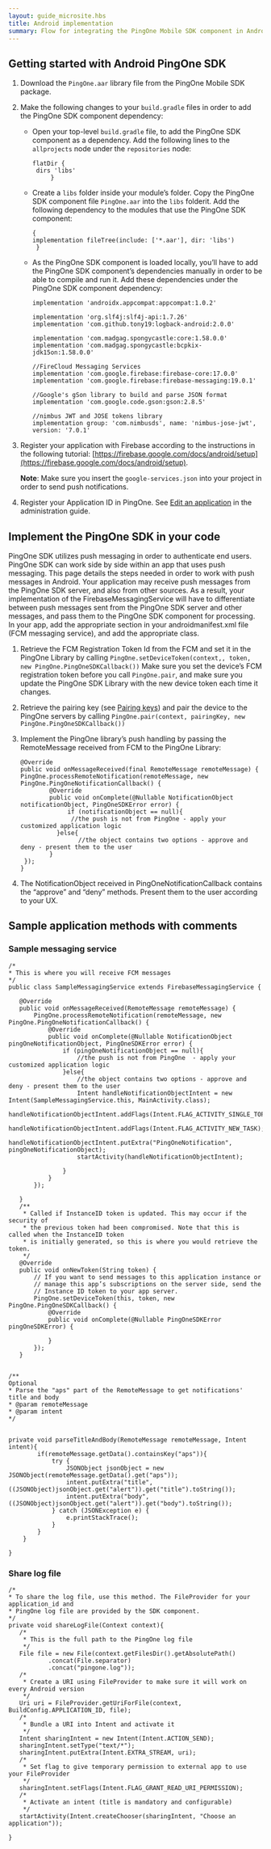 ```yaml
---
layout: guide_microsite.hbs
title: Android implementation
summary: Flow for integrating the PingOne Mobile SDK component in Android mobile apps
---
```


## Getting started with Android PingOne SDK


1. Download the `PingOne.aar` library file from the PingOne Mobile SDK package. <!--<TBD>-->

2. Make the following changes to your `build.gradle` files in order to add the PingOne SDK component dependency:
	* Open your top-level `build.gradle` file, to add the PingOne SDK component as a dependency. Add the following lines to the `allprojects` node under the `repositories` node:
	
		```
		flatDir {
	     dirs 'libs'
	         }
	    ```
   
    * Create a `libs` folder inside your module’s folder. Copy the PingOne SDK component file `PingOne.aar` into the `libs` folderit. Add the following dependency to the modules that use the PingOne SDK component:

	    ```
	    {
	    implementation fileTree(include: ['*.aar'], dir: 'libs')
	     }
	    ```
   
    *  As the PingOne SDK component is loaded locally, you’ll have to add the PingOne SDK component’s dependencies manually in order to be able to compile and run it. Add these dependencies under the PingOne SDK component dependency:

	    ```
	    implementation 'androidx.appcompat:appcompat:1.0.2'
		
		implementation 'org.slf4j:slf4j-api:1.7.26'
		implementation 'com.github.tony19:logback-android:2.0.0'
		
		implementation 'com.madgag.spongycastle:core:1.58.0.0'
		implementation 'com.madgag.spongycastle:bcpkix-jdk15on:1.58.0.0'
		
		//FireCloud Messaging Services
		implementation 'com.google.firebase:firebase-core:17.0.0'
		implementation 'com.google.firebase:firebase-messaging:19.0.1'
		
		//Google's gSon library to build and parse JSON format
		implementation 'com.google.code.gson:gson:2.8.5'
		
		//nimbus JWT and JOSE tokens library
		implementation group: 'com.nimbusds', name: 'nimbus-jose-jwt', version: '7.0.1'
		
	    ```

3. Register your application with Firebase according to the instructions in the following tutorial: [https://firebase.google.com/docs/android/setup](https://firebase.google.com/docs/android/setup). 

	**Note**: Make sure you insert the `google-services.json` into your project in order to send push notifications.

4. Register your Application ID in PingOne. See [Edit an application](https://documentation.pingidentity.com/pingone/p14cAdminGuide/index.shtml#p1_t_editApplication.html) in the administration guide.


## Implement the PingOne SDK in your code

PingOne SDK utilizes push messaging in order to authenticate end users. PingOne SDK can work side by side within an app that uses push messaging. This page details the steps needed in order to work with push messages in Android. Your application may receive push messages from the PingOne SDK server, and also from other sources. As a result, your implementation of the FirebaseMessagingService will have to differentiate between push messages sent from the PingOne SDK server and other messages, and pass them to the PingOne SDK component for processing.
In your app, add the appropriate section in your androidmanifest.xml file (FCM messaging service), and add the appropriate class.

1. Retrieve the FCM Registration Token Id from the FCM and set it in the PingOne Library by calling `PingOne.setDeviceToken(context,, token, new PingOne.PingOneSDKCallback())`
Make sure you set the device’s FCM registration token before you call `PingOne.pair`, and make sure you update the PingOne SDK Library with the new device token each time it changes.


2. Retrieve the pairing key (see [Pairing keys](/{{pingoneApisPath}}/man/p1_Users/p1_PairingKeys/)) and pair the device to the PingOne servers by calling
`PingOne.pair(context, pairingKey, new PingOne.PingOneSDKCallback())`

3. Implement the PingOne library’s push handling by passing the RemoteMessage received from FCM to the PingOne Library: 

	```
	@Override
	public void onMessageReceived(final RemoteMessage remoteMessage) {
	PingOne.processRemoteNotification(remoteMessage, new PingOne.PingOneNotificationCallback() {
	     	@Override
	     	public void onComplete(@Nullable NotificationObject notificationObject, PingOneSDKError error) {
	        	 if (notificationObject == null){
	           	  //the push is not from PingOne - apply your customized application logic
	       	  }else{
	            	//the object contains two options - approve and deny - present them to the user             
	     	}
	 });
	}
	```

4. The NotificationObject received in PingOneNotificationCallback contains the “approve” and “deny” methods. Present them to the user according to your UX.

## Sample application methods with comments

### Sample messaging service

```
/*
* This is where you will receive FCM messages
*/
public class SampleMessagingService extends FirebaseMessagingService {

   @Override
   public void onMessageReceived(RemoteMessage remoteMessage) {
       PingOne.processRemoteNotification(remoteMessage, new PingOne.PingOneNotificationCallback() {
           @Override
           public void onComplete(@Nullable NotificationObject pingOneNotificationObject, PingOneSDKError error) {
               if (pingOneNotificationObject == null){
                   //the push is not from PingOne  - apply your customized application logic
               }else{
                   //the object contains two options - approve and deny - present them to the user
                   Intent handleNotificationObjectIntent = new Intent(SampleMessagingService.this, MainActivity.class);
                   handleNotificationObjectIntent.addFlags(Intent.FLAG_ACTIVITY_SINGLE_TOP);
                   handleNotificationObjectIntent.addFlags(Intent.FLAG_ACTIVITY_NEW_TASK);
                   handleNotificationObjectIntent.putExtra("PingOneNotification", pingOneNotificationObject);
                   startActivity(handleNotificationObjectIntent);

               }
           }
       });

   }
   /**
    * Called if InstanceID token is updated. This may occur if the security of
    * the previous token had been compromised. Note that this is called when the InstanceID token
    * is initially generated, so this is where you would retrieve the token.
    */
   @Override
   public void onNewToken(String token) {
       // If you want to send messages to this application instance or
       // manage this app’s subscriptions on the server side, send the
       // Instance ID token to your app server.
       PingOne.setDeviceToken(this, token, new PingOne.PingOneSDKCallback() {
           @Override
           public void onComplete(@Nullable PingOneSDKError pingOneSDKError) {
 
           }
       });
   }


/**
Optional
* Parse the "aps" part of the RemoteMessage to get notifications' title and body
* @param remoteMessage
* @param intent
*/


private void parseTitleAndBody(RemoteMessage remoteMessage, Intent intent){
        if(remoteMessage.getData().containsKey("aps")){
            try {
                JSONObject jsonObject = new JSONObject(remoteMessage.getData().get("aps"));
                intent.putExtra("title", ((JSONObject)jsonObject.get("alert")).get("title").toString());
                intent.putExtra("body", ((JSONObject)jsonObject.get("alert")).get("body").toString());
            } catch (JSONException e) {
                e.printStackTrace();
            }
        }
    }

}
```


### Share log file

```
/*
* To share the log file, use this method. The FileProvider for your application_id and
* PingOne log file are provided by the SDK component.
*/
private void shareLogFile(Context context){
   /*
    * This is the full path to the PingOne log file
    */
   File file = new File(context.getFilesDir().getAbsolutePath()
           .concat(File.separator)
           .concat("pingone.log"));
   /*
    * Create a URI using FileProvider to make sure it will work on every Android version
    */
   Uri uri = FileProvider.getUriForFile(context, BuildConfig.APPLICATION_ID, file);
   /*
    * Bundle a URI into Intent and activate it
    */
   Intent sharingIntent = new Intent(Intent.ACTION_SEND);
   sharingIntent.setType("text/*");
   sharingIntent.putExtra(Intent.EXTRA_STREAM, uri);
   /*
    * Set flag to give temporary permission to external app to use your FileProvider
    */
   sharingIntent.setFlags(Intent.FLAG_GRANT_READ_URI_PERMISSION);
   /*
    * Activate an intent (title is mandatory and configurable)
    */
   startActivity(Intent.createChooser(sharingIntent, "Choose an application"));

}
```


